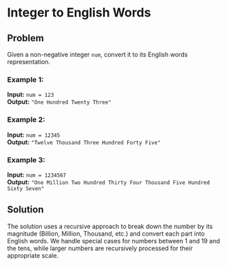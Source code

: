 # Integer to English Words

## Problem

Given a non-negative integer `num`, convert it to its English words representation.

### Example 1:
**Input:** `num = 123`  
**Output:** `"One Hundred Twenty Three"`

### Example 2:
**Input:** `num = 12345`  
**Output:** `"Twelve Thousand Three Hundred Forty Five"`

### Example 3:
**Input:** `num = 1234567`  
**Output:** `"One Million Two Hundred Thirty Four Thousand Five Hundred Sixty Seven"`

## Solution

The solution uses a recursive approach to break down the number by its magnitude (Billion, Million, Thousand, etc.) and convert each part into English words. We handle special cases for numbers between 1 and 19 and the tens, while larger numbers are recursively processed for their appropriate scale.

